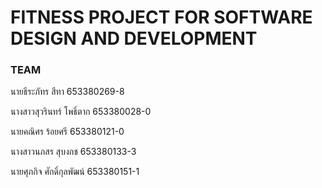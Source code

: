 # FITNESS PROJECT FOR SOFTWARE DESIGN AND DEVELOPMENT


### TEAM
นายธีระภัทร สีทา 653380269-8

นางสาวสุวรินทร์ โพธิ์ตาก	653380028-0

นายคณิศร ร้อยศรี 653380121-0

นางสาวนภสร สุบงกช	653380133-3

นายศุภกิจ ศักดิ์กุลพัฒน์	653380151-1
